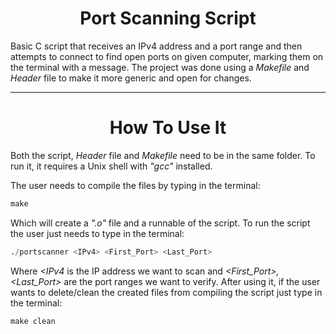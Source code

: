 <h1 align="center">Port Scanning Script</h1>

Basic C script that receives an IPv4 address and a port range and then attempts to connect to find open ports on given computer, marking them on the terminal with a
message. The project was done using a *Makefile* and *Header* file to make it more generic and open for changes.

-------------------------------

<h1 align="center">How To Use It</h1>

Both the script, *Header* file and *Makefile* need to be in the same folder. To run it, it requires a Unix shell with *"gcc"* installed.

The user needs to compile the files by typing in the terminal:

```s
make
```

Which will create a *".o"* file and a runnable of the script. To run the script the user just needs to type in the terminal:

```s
./portscanner <IPv4> <First_Port> <Last_Port>
```

Where *<IPv4* is the IP address we want to scan and *<First_Port>, <Last_Port>* are the port ranges we want to verify. After using it, if the user wants to delete/clean
the created files from compiling the script just type in the terminal:

```s
make clean
```
